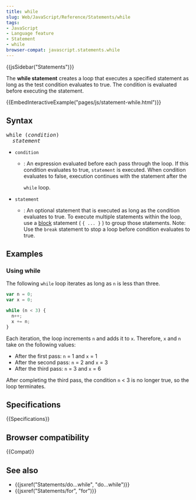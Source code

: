 ```yaml
---
title: while
slug: Web/JavaScript/Reference/Statements/while
tags:
- JavaScript
- Language feature
- Statement
- while
browser-compat: javascript.statements.while
---
```

{{jsSidebar("Statements")}}

The **while statement** creates a loop that executes a specified statement as
long as the test condition evaluates to true. The condition is evaluated before
executing the statement.

{{EmbedInteractiveExample("pages/js/statement-while.html")}}

## Syntax

<pre class="brush: js">
while (<var>condition</var>)
  <var>statement</var>
</pre>

- `condition`

  - : An expression evaluated before each pass through the loop. If this
    condition evaluates to true, `statement` is executed. When condition
    evaluates to false, execution continues with the statement after the

    `while` loop.

- `statement`
  - : An optional statement that is executed as long as the condition evaluates
    to true. To execute multiple statements within the loop, use a
    [block](/en-US/docs/JavaScript/Reference/Statements/block) statement (
    `{ ... }` ) to group those statements.
    Note: Use the `break` statement to stop a loop before condition evaluates to
    true.

## Examples

### Using while

The following `while` loop iterates as long as `n` is less than three.

```js
var n = 0;
var x = 0;

while (n < 3) {
  n++;
  x += n;
}
```

Each iteration, the loop increments `n` and adds it to `x`. Therefore, `x` and
`n` take on the following values:

- After the first pass: `n` = 1 and `x` = 1
- After the second pass: `n` = 2 and `x` = 3
- After the third pass: `n` = 3 and `x` = 6

After completing the third pass, the condition `n` < 3 is no longer true, so the
loop terminates.

## Specifications

{{Specifications}}

## Browser compatibility

{{Compat}}

## See also

- {{jsxref("Statements/do...while", "do...while")}}
- {{jsxref("Statements/for", "for")}}
